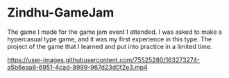 # Zindhu-GameJam
The game I made for the game jam event I attended.
I was asked to make a hypercasual type game, and it was my first experience in this type.
The project of the game that I learned and put into practice in a limited time.<br>

https://user-images.githubusercontent.com/75525280/163273274-a5b6eaa8-6951-4cad-8999-967d23d0f2e3.mp4
